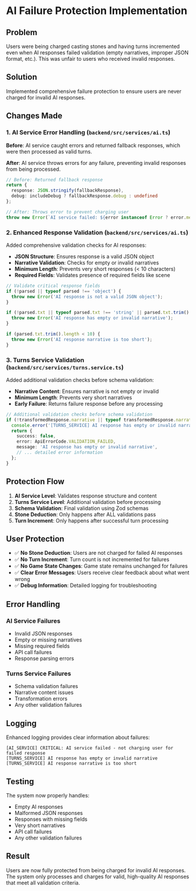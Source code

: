 # AI Failure Protection Implementation

## Problem
Users were being charged casting stones and having turns incremented even when AI responses failed validation (empty narratives, improper JSON format, etc.). This was unfair to users who received invalid responses.

## Solution
Implemented comprehensive failure protection to ensure users are never charged for invalid AI responses.

## Changes Made

### 1. AI Service Error Handling (`backend/src/services/ai.ts`)

**Before**: AI service caught errors and returned fallback responses, which were then processed as valid turns.

**After**: AI service throws errors for any failure, preventing invalid responses from being processed.

```typescript
// Before: Returned fallback response
return {
  response: JSON.stringify(fallbackResponse),
  debug: includeDebug ? fallbackResponse.debug : undefined
};

// After: Throws error to prevent charging user
throw new Error(`AI service failed: ${error instanceof Error ? error.message : String(error)}`);
```

### 2. Enhanced Response Validation (`backend/src/services/ai.ts`)

Added comprehensive validation checks for AI responses:

- **JSON Structure**: Ensures response is a valid JSON object
- **Narrative Validation**: Checks for empty or invalid narratives
- **Minimum Length**: Prevents very short responses (< 10 characters)
- **Required Fields**: Validates presence of required fields like scene

```typescript
// Validate critical response fields
if (!parsed || typeof parsed !== 'object') {
  throw new Error('AI response is not a valid JSON object');
}

if (!parsed.txt || typeof parsed.txt !== 'string' || parsed.txt.trim().length === 0) {
  throw new Error('AI response has empty or invalid narrative');
}

if (parsed.txt.trim().length < 10) {
  throw new Error('AI response narrative is too short');
}
```

### 3. Turns Service Validation (`backend/src/services/turns.service.ts`)

Added additional validation checks before schema validation:

- **Narrative Content**: Ensures narrative is not empty or invalid
- **Minimum Length**: Prevents very short narratives
- **Early Failure**: Returns failure response before any processing

```typescript
// Additional validation checks before schema validation
if (!transformedResponse.narrative || typeof transformedResponse.narrative !== 'string' || transformedResponse.narrative.trim().length === 0) {
  console.error('[TURNS_SERVICE] AI response has empty or invalid narrative');
  return {
    success: false,
    error: ApiErrorCode.VALIDATION_FAILED,
    message: 'AI response has empty or invalid narrative',
    // ... detailed error information
  };
}
```

## Protection Flow

1. **AI Service Level**: Validates response structure and content
2. **Turns Service Level**: Additional validation before processing
3. **Schema Validation**: Final validation using Zod schemas
4. **Stone Deduction**: Only happens after ALL validations pass
5. **Turn Increment**: Only happens after successful turn processing

## User Protection

- ✅ **No Stone Deduction**: Users are not charged for failed AI responses
- ✅ **No Turn Increment**: Turn count is not incremented for failures
- ✅ **No Game State Changes**: Game state remains unchanged for failures
- ✅ **Clear Error Messages**: Users receive clear feedback about what went wrong
- ✅ **Debug Information**: Detailed logging for troubleshooting

## Error Handling

### AI Service Failures
- Invalid JSON responses
- Empty or missing narratives
- Missing required fields
- API call failures
- Response parsing errors

### Turns Service Failures
- Schema validation failures
- Narrative content issues
- Transformation errors
- Any other validation failures

## Logging

Enhanced logging provides clear information about failures:

```
[AI_SERVICE] CRITICAL: AI service failed - not charging user for failed response
[TURNS_SERVICE] AI response has empty or invalid narrative
[TURNS_SERVICE] AI response narrative is too short
```

## Testing

The system now properly handles:
- Empty AI responses
- Malformed JSON responses
- Responses with missing fields
- Very short narratives
- API call failures
- Any other validation failures

## Result

Users are now fully protected from being charged for invalid AI responses. The system only processes and charges for valid, high-quality AI responses that meet all validation criteria.


